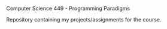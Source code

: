 Computer Science 449 - Programming Paradigms

Repository containing my projects/assignments for the course.
